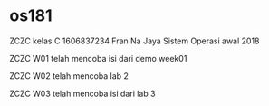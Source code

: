 # os181

ZCZC kelas C 1606837234 Fran Na Jaya Sistem Operasi awal 2018

ZCZC W01 telah mencoba isi dari demo week01

ZCZC W02 telah mencoba lab 2

ZCZC W03 telah mencoba isi dari lab 3

